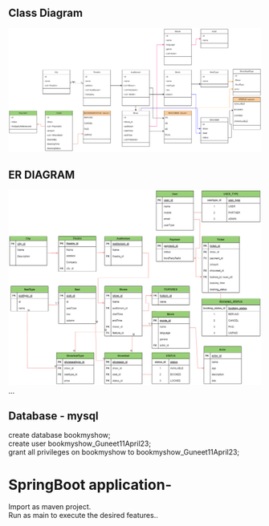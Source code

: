 
## Class Diagram
![Booking Platform Class Diagram](images/BMS-ClassDiagram.png)

## ER DIAGRAM
![Booking Platform Schema Design](images/BMS-ER.png)
... 
## Database - mysql

create database bookmyshow;\
create user bookmyshow_Guneet11April23;\
grant all privileges on bookmyshow to bookmyshow_Guneet11April23;

# SpringBoot application- #

Import as maven project.\
Run as main to execute the desired features..

